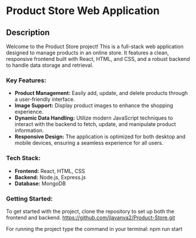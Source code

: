 # Product Store Web Application

## Description

Welcome to the Product Store project! This is a full-stack web application designed to manage products in an online store. It features a clean, responsive frontend built with React, HTML, and CSS, and a robust backend to handle data storage and retrieval. 

### Key Features:

- **Product Management:** Easily add, update, and delete products through a user-friendly interface.
- **Image Support:** Display product images to enhance the shopping experience.
- **Dynamic Data Handling:** Utilize modern JavaScript techniques to interact with the backend to fetch, update, and manipulate product information.
- **Responsive Design:** The application is optimized for both desktop and mobile devices, ensuring a seamless experience for all users.

### Tech Stack:

- **Frontend:** React, HTML, CSS
- **Backend:** Node.js, Express.js 
- **Database:** MongoDB 

### Getting Started:

To get started with the project, clone the repository to set up both the frontend and backend. 
https://github.com/jlavanya2/Product-Store.git

For running the project type the command in your terminal:
npm run start


